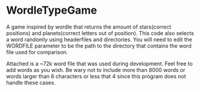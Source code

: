 # WordleTypeGame
A game inspired by wordle that returns the amount of stars(correct positions) and planets(correct letters out of position). This code also selects a word randomly using headerfiles and directories. You will need to edit the WORDFILE parameter to be the path to the directory that contains the word file used for comparison. 

Attached is a ~72k word file that was used during development. Feel free to add words as you wish. Be wary not to include more than 8000 words or words larger than 6 characters or less that 4 since this program does not handle these cases.

